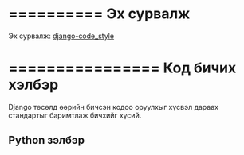 ==========
Эх сурвалж
==========

Эх сурвалж: [django-code_style](https://github.com/django/django/blob/master/docs/internals/contributing/writing-code/coding-style.txt)


================
Код бичих хэлбэр
================

Django төсөлд өөрийн бичсэн кодоо оруулхыг хүсвэл дараах стандартыг баримтлаж бичхийг хүсий.

Python зэлбэр
-------------
